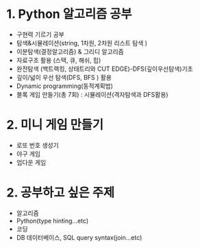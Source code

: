 # 1. Python 알고리즘 공부

- 구현력 기르기 공부
- 탐색&시뮬레이션(string, 1차원, 2차원 리스트 탐색 )
- 이분탐색(결정알고리즘) & 그리디 알고리즘
- 자료구조 활용 (스택, 큐, 해쉬, 힙)
- 완전탐색 (백트랙킹, 상태트리와 CUT EDGE)-DFS(깊이우선탐색)기초
- 깊이/넓이 우선 탐색(DFS, BFS ) 활용
- Dynamic programming(동적계획법)
- 블록 게임 만들기(총 7회) : 시뮬레이션(격자탐색과 DFS활용)

# 2. 미니 게임 만들기

- 로또 번호 생성기
- 야구 게임
- 업다운 게임

# 2. 공부하고 싶은 주제

- 알고리즘
- Python(type hinting...etc)
- 코딩
- DB 데이터베이스, SQL query syntax(join...etc)
